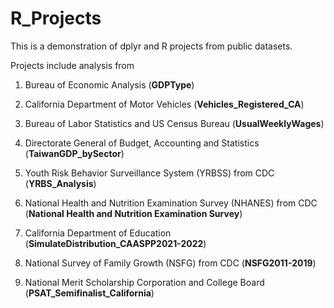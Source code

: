 # R_Projects

This is a demonstration of dplyr and R projects from public datasets.

Projects include analysis from

1) Bureau of Economic Analysis (**GDPType**)

2) California Department of Motor Vehicles (**Vehicles_Registered_CA**)

3) Bureau of Labor Statistics and US Census Bureau (**UsualWeeklyWages**)

4) Directorate General of Budget, Accounting and Statistics (**TaiwanGDP_bySector**)

5) Youth Risk Behavior Surveillance System (YRBSS) from CDC (**YRBS_Analysis**)

6) National Health and Nutrition Examination Survey (NHANES) from CDC (**National Health and Nutrition Examination Survey**)

7) California Department of Education (**SimulateDistribution_CAASPP2021-2022**)

8) National Survey of Family Growth (NSFG) from CDC (**NSFG2011-2019**)

9) National Merit Scholarship Corporation and College Board (**PSAT_Semifinalist_California**)
